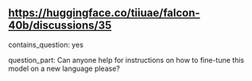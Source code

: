 ## https://huggingface.co/tiiuae/falcon-40b/discussions/35

contains_question: yes

question_part: Can anyone help for instructions on how to fine-tune this model on a new language please?